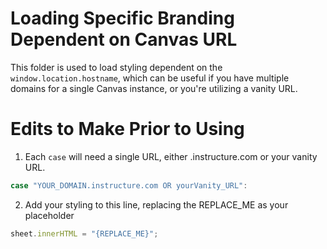 # Loading Specific Branding Dependent on Canvas URL

This folder is used to load styling dependent on the `window.location.hostname`, which can be useful if you have multiple domains for a single Canvas instance, or you're utilizing a vanity URL.

# Edits to Make Prior to Using

1. Each `case` will need a single URL, either <DOMAIN>.instructure.com or your vanity URL.
```javascript
case "YOUR_DOMAIN.instructure.com OR yourVanity_URL":
```
2. Add your styling to this line, replacing the REPLACE_ME as your placeholder
```javascript
sheet.innerHTML = "{REPLACE_ME}";
```
